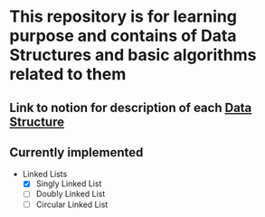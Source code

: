 # This repository is for learning purpose and contains of Data Structures and basic algorithms related to them

## Link to notion for description of each [Data Structure](https://www.notion.so/Data-Structures-102c4e6a952180c38dc2c30cd5bbebe2)

## Currently implemented
- Linked Lists
  - [x] Singly Linked List
  - [ ] Doubly Linked List
  - [ ] Circular Linked List
